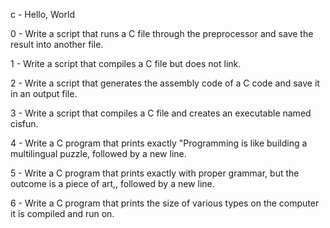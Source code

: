 c - Hello, World

0 - Write a script that runs a C file through the preprocessor and save the result into another file.

1 - Write a script that compiles a C file but does not link.

2 - Write a script that generates the assembly code of a C code and save it in an output file.

3 - Write a script that compiles a C file and creates an executable named cisfun.

4 - Write a C program that prints exactly "Programming is like building a multilingual puzzle, followed by a new line.

5 - Write a C program that prints exactly with proper grammar, but the outcome is a piece of art,, followed by a new line.

6 - Write a C program that prints the size of various types on the computer it is compiled and run on.
